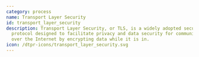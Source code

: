 ```yaml
---
category: process
name: Transport Layer Security
id: transport_layer_security
description: Transport Layer Security, or TLS, is a widely adopted security
  protocol designed to facilitate privacy and data security for communications
  over the Internet by encrypting data while it is in.
icon: /dtpr-icons/transport_layer_security.svg
---
```

